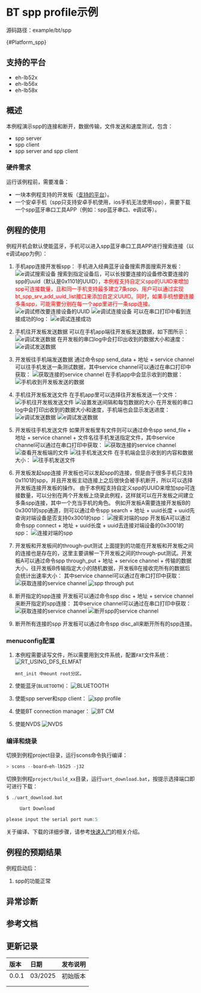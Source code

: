 # BT spp profile示例

源码路径：example/bt/spp

{#Platform_spp}
## 支持的平台
<!-- 支持哪些板子和芯片平台 -->
+ eh-lb52x
+ eh-lb56x
+ eh-lb58x

## 概述
<!-- 例程简介 -->
本例程演示spp的连接和断开，数据传输，文件发送和速度测试，包含：
+ spp server
+ spp client
+ spp server and spp client

### 硬件需求
运行该例程前，需要准备：
+ 一块本例程支持的开发板（[支持的平台](#Platform_spp)）。
+ 一个安卓手机（spp只支持安卓手机使用，ios手机无法使用spp），需要下载一个spp蓝牙串口工具APP（例如：spp蓝牙串口、e调试等）。


## 例程的使用
<!-- 说明如何使用例程，比如连接哪些硬件管脚观察波形，编译和烧写可以引用相关文档。
对于rt_device的例程，还需要把本例程用到的配置开关列出来，比如PWM例程用到了PWM1，需要在onchip菜单里使能PWM1 -->
例程开机会默认使能蓝牙，手机可以进入spp蓝牙串口工具APP进行搜索连接（以e调试app为例）：
1. 手机app连接开发板spp：
手机进入经典蓝牙设备搜索界面搜索开发板：
![e调试搜索设备](./assets/1.png)
搜索到指定设备后，可以长按要连接的设备修改要连接的spp的uuid（默认是0x1101的UUID），<font color=red>本例程支持自定义spp的UUID来增加spp可连接数量，且和同一手机支持最多建立7条spp，用户可以通过实现bt_spp_srv_add_uuid_list接口来添加自定义UUID。同时，如果手机想要连接多条spp，可能需要分别在每一个app里进行一条spp连接。</font>
![e调试修改要连接设备的UUID](./assets/2.png)
![e调试连接设备](./assets/3.png)
可以在串口打印中看到连接成功的log：
![e调试连接成功](./assets/4.png)

2. 手机往开发板发送数据
可以在手机app端往开发板发送数据，如下图所示：
![e调试发送数据](./assets/7.png)
在开发板的串口log中会打印出收到的数据大小和速度：
![e调试发送数据](./assets/11.png)

3. 开发板往手机端发送数据
通过命令spp send_data + 地址 + service channel可以往手机发送一条测试数据，其中service channel可以通过在串口打印中获取：
![获取连接的service channel](./assets/5.png)
在手机app中会显示收到的数据：
![手机收到开发板发送的数据](./assets/6.png)

4. 手机往开发板发送文件
在手机app里可以选择往开发板发送一个文件：
![手机往开发板发送文件](./assets/8.png)
![设置发送间隔和每包数据的大小](./assets/9.png)
在开发板的串口log中会打印出收到的数据大小和速度，手机端也会显示发送进度：
![e调试发送数据](./assets/11.png)
![e调试发送数据](./assets/10.png)

5. 开发板往手机发送文件
如果开发板里有文件则可以通过命令spp send_file + 地址 + service channel + 文件名往手机发送指定文件，其中service channel可以通过在串口打印中获取：
![获取连接的service channel](./assets/5.png)
![查看开发板端的文件](./assets/12.png)
![往手机发送文件](./assets/13.png)
在手机端会显示收到的内容和数据大小：
![往手机发送文件](./assets/14.png)

6. 开发板发起spp连接
开发板也可以发起spp的连接，但是由于很多手机只支持0x1101的spp，并且开发板主动连接上之后很快会被手机断开，所以可以选择开发板连接开发板的操作。
由于本例程支持自定义spp的UUID来增加spp可连接数量，可以分别在两个开发板上烧录此例程，这样就可以在开发板之间建立多条spp连接，其中一个充当手机的角色。
例如开发板A需要连接开发板B的0x3001的spp通道，则可以通过命令spp search + 地址 + uuid长度 + uuid先查询对端设备是否支持0x3001的spp：
![搜索对端的spp](./assets/spp_search.png)
开发板A可以通过命令spp connect + 地址 + uuid长度 + uuid去连接对端设备的0x3001的spp：
![连接对端的spp](./assets/spp_connect.png)

7. 开发板和开发板间的through-put测试
上面提到的功能在开发板和开发板之间的连接也是存在的，这里主要讲解一下开发板之间的through-put测试。开发板A可以通过命令spp through_put + 地址 + service channel + 传输的数据大小，往开发板B传输指定大小的随机数据，开发板B在接收完所有的数据后会统计出速率大小：
其中service channel可以通过在串口打印中获取：
![获取连接的service channel](./assets/5.png)
![spp through put](./assets/spp_through_put.png)

8. 断开指定的spp连接
开发板可以通过命令spp disc + 地址 + service channel来断开指定的spp连接：
其中service channel可以通过在串口打印中获取：
![获取连接的service channel](./assets/5.png)
![断开spp的service channel](./assets/spp_disconnect.png)

9. 断开所有连接的spp
开发板可以通过命令spp disc_all来断开所有的spp连接。

### menuconfig配置

1. 本例程需要读写文件，所以需要用到文件系统，配置`FAT`文件系统：
![RT_USING_DFS_ELMFAT](./assets/mc_fat.png)

     ```{tip}
     mnt_init 中mount root分区。
     ```
2. 使能蓝牙(`BLUETOOTH`)：
![BLUETOOTH](./assets/mc_bluetooth.png)
3. 使能spp server和spp client：
![spp profile](./assets/mc_bt_spp.png)
4. 使能BT connection manager：
![BT CM](./assets/mc_bt_cm.png)
5. 使能NVDS
![NVDS](./assets/mc_bt_nvds.png)


### 编译和烧录
切换到例程project目录，运行scons命令执行编译：
```c
> scons --board=eh-lb525 -j32
```
切换到例程`project/build_xx`目录，运行`uart_download.bat`，按提示选择端口即可进行下载：
```c
$ ./uart_download.bat

     Uart Download

please input the serial port num:5
```
关于编译、下载的详细步骤，请参考[快速入门](/quickstart/get-started.md)的相关介绍。

## 例程的预期结果
<!-- 说明例程运行结果，比如哪几个灯会亮，会打印哪些log，以便用户判断例程是否正常运行，运行结果可以结合代码分步骤说明 -->
例程启动后：
1. spp的功能正常

## 异常诊断


## 参考文档
<!-- 对于rt_device的示例，rt-thread官网文档提供的较详细说明，可以在这里添加网页链接，例如，参考RT-Thread的[RTC文档](https://www.rt-thread.org/document/site/#/rt-thread-version/rt-thread-standard/programming-manual/device/rtc/rtc) -->

## 更新记录
|版本 |日期   |发布说明 |
|:---|:---|:---|
|0.0.1 |03/2025 |初始版本 |
| | | |
| | | |

